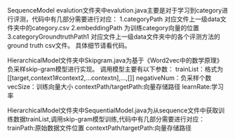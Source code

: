 SequenceModel
evalution文件夹中evalution.java主要是对于学习到category进行评测，代码中有几部分需要进行对应：
1.categoryPath 对应文件上一级data文件夹中的category.csv
2.embeddingPath 为训练category向量的位置
3.categoryGroundtruthPath1 对应文件上一级data文件夹中的各个评测方法的ground truth csv文件。
具体细节请看代码。

HierarchicalModel文件夹中Skipgram.java为基于《Word2vec中的数学原理》 负采样skip-gram模型进行实现。
调用模型主要有以下参数：
trainList：格式为[[target,context1#context2,...contextn],...,[]]
negativeNum：负采样个数
vecSize：训练向量大小
contextPath/targetPath:向量存储路径
learnRate:学习率

HierarchicalModel文件夹中SequentialModel.java为从sequence文件中获取训练数据trainList,调用skip-gram模型训练,代码中有几部分需要进行对应：
trainPath:原始数据文件位置
contextPath/targetPath:向量存储路径